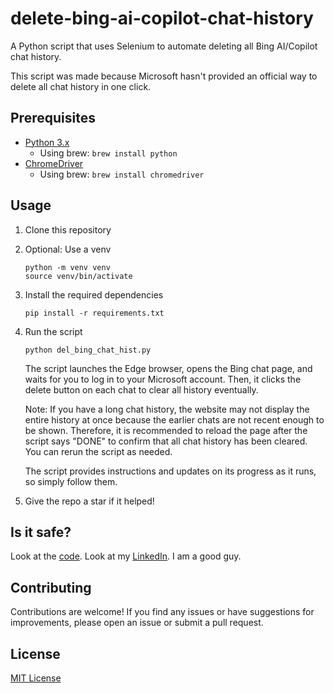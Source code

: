 # delete-bing-ai-copilot-chat-history

A Python script that uses Selenium to automate deleting all Bing AI/Copilot chat history.

This script was made because Microsoft hasn't provided an official way to delete all chat history in one click.

## Prerequisites

- [Python 3.x](https://www.python.org/downloads/)
  - Using brew: `brew install python`
- [ChromeDriver](https://chromedriver.chromium.org/downloads)
  - Using brew: `brew install chromedriver`

## Usage

1. Clone this repository
2. Optional: Use a venv

    ```shell
    python -m venv venv
    source venv/bin/activate
    ```

3. Install the required dependencies

    ```shell
    pip install -r requirements.txt
    ```

4. Run the script

    ```shell
    python del_bing_chat_hist.py
    ```

    The script launches the Edge browser, opens the Bing chat page, and waits for you to log in to your Microsoft account. Then, it clicks the delete button on each chat to clear all history eventually.

    Note: If you have a long chat history, the website may not display the entire history at once because the earlier chats are not recent enough to be shown. Therefore, it is recommended to reload the page after the script says "DONE" to confirm that all chat history has been cleared. You can rerun the script as needed.

    The script provides instructions and updates on its progress as it runs, so simply follow them.

5. Give the repo a star if it helped!

## Is it safe?

Look at the [code](del_bing_chat_hist.py). Look at my [LinkedIn](https://www.linkedin.com/in/kenneth-kwan-6bb396262). I am a good guy.

## Contributing

Contributions are welcome! If you find any issues or have suggestions for improvements, please open an issue or submit a pull request.

## License

[MIT License](LICENSE)
